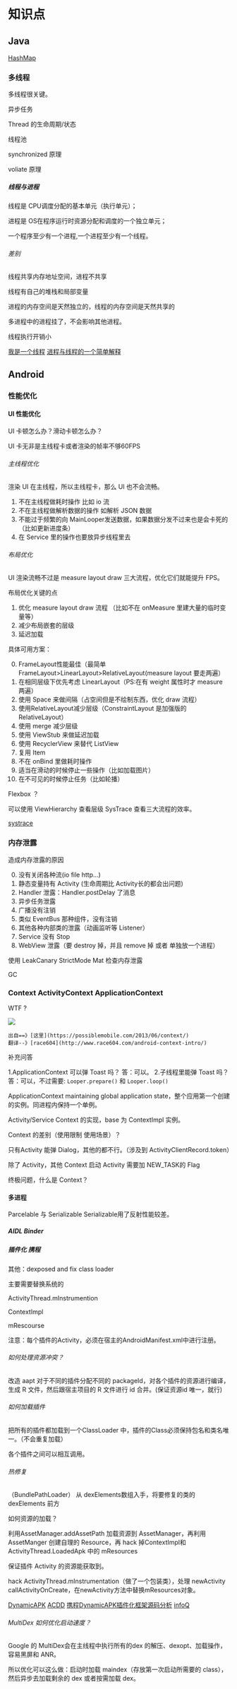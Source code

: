 # 知识点


## Java

[HashMap](./HashMap.md)

### 多线程

多线程很关键。

异步任务

Thread 的生命周期/状态

线程池

synchronized 原理

voliate 原理

##### 线程与进程

线程是 CPU调度分配的基本单元（执行单元）；

进程是  OS在程序运行时资源分配和调度的一个独立单元；


一个程序至少有一个进程,一个进程至少有一个线程。

###### 差别

线程共享内存地址空间，进程不共享

线程有自己的堆栈和局部变量

进程的内存空间是天然独立的，线程的内存空间是天然共享的

多进程中的进程挂了，不会影响其他进程。

线程执行开销小

[我是一个线程](http://mp.weixin.qq.com/s?__biz=MzAxOTc0NzExNg==&mid=416915373&idx=1&sn=f80a13b099237534a3ef777d511d831a&scene=0#wechat_redirect)
[进程与线程的一个简单解释](http://www.ruanyifeng.com/blog/2013/04/processes_and_threads.html)

## Android


### 性能优化

#### UI 性能优化

UI 卡顿怎么办？滑动卡顿怎么办？

UI 卡无非是主线程卡或者渲染的帧率不够60FPS

###### 主线程优化

渲染 UI 在主线程，所以主线程卡，那么 UI 也不会流畅。

1. 不在主线程做耗时操作 比如 io 流
2. 不在主线程做解析数据的操作 如解析 JSON 数据
3. 不能过于频繁的向 MainLooper发送数据，如果数据分发不过来也是会卡死的（比如更新进度条）
4. 在 Service 里的操作也要放异步线程里去

###### 布局优化

UI 渲染流畅不过是 measure layout draw 三大流程，优化它们就能提升 FPS。

布局优化关键的点

1. 优化 measure layout draw 流程 （比如不在 onMeasure 里建大量的临时变量等） 
2. 减少布局嵌套的层级
3. 延迟加载

具体可用方案：

0. FrameLayout性能最佳（最简单 FrameLayout>LinearLayout>RelativeLayout(measure layout 要走两遍）
1. 在相同层级下优先考虑 LinearLayout（PS:在有 weight 属性时才 measure 两遍）
2. 使用 Space 来做间隔（占空间但是不绘制东西，优化 draw 流程）
2. 使用RelativeLayout减少层级（ConstraintLayout 是加强版的 RelativeLayout）
3. 使用 merge 减少层级
4. 使用 ViewStub 来做延迟加载
0. 使用 RecyclerView 来替代 ListView
1. 复用 Item 
2. 不在 onBind 里做耗时操作
3. 适当在滑动的时候停止一些操作（比如加载图片）
4. 在不可见的时候停止任务（比如轮播）

Flexbox ？

可以使用 ViewHierarchy 查看层级 SysTrace 查看三大流程的效率。

[systrace](https://developer.android.com/studio/profile/systrace.html#overview)


### 内存泄露

造成内存泄露的原因

0. 没有关闭各种流(io file http...)
1. 静态变量持有 Activity (生命周期比 Activity长的都会出问题)
2. Handler 泄露：Handler.postDelay 了消息
3. 异步任务泄露
4. 广播没有注销
5. 类似 EventBus 那种组件，没有注销
6. 其他各种内部类的泄露（动画监听等 Listener）
7. Service 没有 Stop
8. WebView 泄露（要 destroy 掉，并且 remove 掉 或者 单独放一个进程）

使用 LeakCanary StrictMode Mat 检查内存泄露

GC


### Context ActivityContext ApplicationContext

WTF ?

![](http://ww1.sinaimg.cn/large/98900c07gw1f78lm1835lj20oo08jjtw.jpg)
	
	出自==》[这里](https://possiblemobile.com/2013/06/context/)
	翻译--》[race604](http://www.race604.com/android-context-intro/)

补充问答

1.ApplicationContext 可以弹 Toast 吗？
答：可以。
2.子线程里能弹 Toast 吗？
答：可以，不过需要: `Looper.prepare()` 和 `Looper.loop()`


ApplicationContext  maintaining global application state，整个应用第一个创建的实例。同进程内保持一个单例。

Activity/Service 	Context 的实现，base 为 ContextImpl 实例。 

Context 的差别（使用限制 使用场景）？

只有Activity 能弹 Dialog，其他的都不行。（涉及到 ActivityClientRecord.token） 

除了 Activity，其他 Context 启动 Activity 需要加 NEW_TASK的 Flag



终极问题，什么是 Context？


#### 多进程

Parcelable 与 Serializable
Serializable用了反射性能较差。

##### AIDL Binder


##### 插件化 携程  

其他：dexposed and fix class loader 

主要需要替换系统的

ActivityThread.mInstrumention

ContextImpl

mRescourse

注意：每个插件的Activity，必须在宿主的AndroidManifest.xml中进行注册。

###### 如何处理资源冲突？

改造 aapt 对于不同的插件分配不同的 packageId，对各个插件的资源进行编译，生成 R 文件，然后跟宿主项目的 R 文件进行 id 合并。(保证资源id 唯一，就行)

###### 如何加载插件

把所有的插件都加载到一个ClassLoader 中，插件的Class必须保持包名和类名唯一。（不会重复加载）

各个插件之间可以相互调用。

###### 热修复
（BundlePathLoader）
从 dexElements数组入手，将要修复的类的 dexElements 前方

如何资源的加载？

利用AssetManager.addAssetPath 加载资源到 AssetManager，再利用 AssetManger 创建自理的 Resource，再 hack 掉ContextImpl和 ActivityThread.LoadedApk 中的 mResources

保证插件 Activity 的资源能获取到。


hack ActivityThread.mInstrumentation（做了一个包装类），处理 newActivity callActivityOnCreate，在newActivity方法中替换mResources对象。


[DynamicAPK](https://github.com/CtripMobile/DynamicAPK)
[ACDD](https://github.com/bunnyblue/ACDD)
[携程DynamicAPK插件化框架源码分析](http://blog.csdn.net/nupt123456789/article/details/50531709)
[infoQ](http://www.infoq.com/cn/articles/ctrip-android-dynamic-loading)


###### MultiDex 如何优化启动速度？

Google 的 MultiDex会在主线程中执行所有的dex 的解压、dexopt、加载操作，容易黑屏和 ANR。

所以优化可以这么做：启动时加载 maindex（存放第一次启动所需要的 class），然后异步去加载剩余的 dex 或者按需加载 dex。












